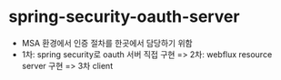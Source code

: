 # spring-security-oauth-server

- MSA 환경에서 인증 절차를 한곳에서 담당하기 위함
- 1차: spring security로 oauth 서버 직접 구현 => 2차: webflux resource server 구현 => 3차 client 
